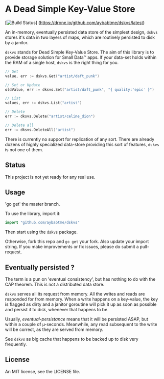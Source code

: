 # A Dead Simple Key-Value Store

[![Build Status](https://drone.io/github.com/aybabtme/dskvs/status.png)]
(https://drone.io/github.com/aybabtme/dskvs/latest)

An in-memory, eventually persisted data store of the simplest design, `dskvs` stores it's data in two layers of maps, which are routinely persisted to disk by a janitor.

`dskvs` stands for Dead Simple Key-Value Store.  The aim of this library is to provide storage solution for Small Data™ apps.  If your data-set holds within the RAM of a single host, `dskvs` is the right thing for you.

```go
// Get
value, err := dskvs.Get("artist/daft_punk")

// Set or Update
oldValue, err := dksvs.Set("artist/daft_punk", "{ quality:'epic' }")

// List
values, err := dskvs.List("artist")

// Delete
err := dksvs.Delete("artist/celine_dion")

// Delete all
err := dksvs.DeleteAll("artist")
```

There is currently no support for replication of any sort.  There are already dozens of highly specialized data-store providing this sort of features, `dskvs` is not one of them.

## Status
This project is not yet ready for any real use.

## Usage
'go get' the master branch.

To use the library, import it:
```go
import "github.com/aybabtme/dskvs"
```
Then start using the `dskvs` package.

Otherwise, fork this repo and `go get` your fork.  Also update your import string.  If you make improvements or fix issues, please do submit a pull-request.

## Eventually persisted ?
The term is a pun on 'eventual consistency', but has nothing to do with the CAP theorem.  This is not a distributed data store.

`dskvs` serves all its request from memory.  All the writes and reads are responded for from memory.  When a write happens on a key-value, the key is flagged as dirty and a janitor goroutine will pick it up as soon as possible and persist it to disk, whenever that happens to be.

Usually, _eventual-persistance_ means that it will be persisted ASAP, but within a couple of µ-seconds.  Meanwhile, any read subsequent to the write will be correct, as they are served from memory.

See `dskvs` as big cache that happens to be backed up to disk very frequently.

## License
An MIT license, see the LICENSE file.
